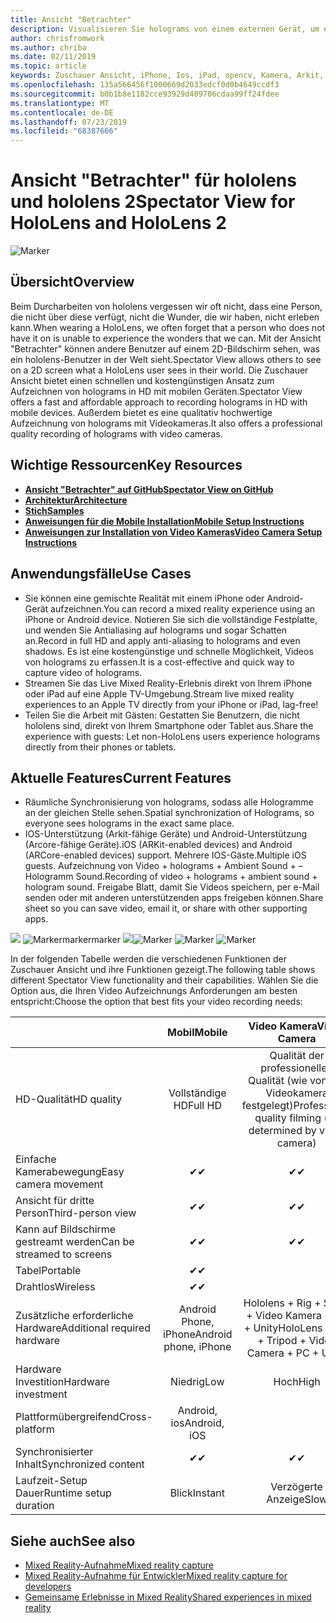 ```yaml
---
title: Ansicht "Betrachter"
description: Visualisieren Sie holograms von einem externen Gerät, um eine gemischte Realität auf einem externen Bildschirm zu demonstrieren oder ein Video mit gemischter Realität zu erfassen.
author: chrisfromwork
ms.author: chriba
ms.date: 02/11/2019
ms.topic: article
keywords: Zuschauer Ansicht, iPhone, Ios, iPad, opencv, Kamera, Arkit, hololens, Mixed Reality, mixedrealitytoolkit, Demo, Datensatz
ms.openlocfilehash: 135a566456f1000669d2033edcf0d0b4649ccdf3
ms.sourcegitcommit: b0b1b8e1182cce93929d409706cdaa99ff24fdee
ms.translationtype: MT
ms.contentlocale: de-DE
ms.lasthandoff: 07/23/2019
ms.locfileid: "68387666"
---
```

# <a name="spectator-view-for-hololens-and-hololens-2"></a><span data-ttu-id="e608d-104">Ansicht "Betrachter" für hololens und hololens 2</span><span class="sxs-lookup"><span data-stu-id="e608d-104">Spectator View for HoloLens and HoloLens 2</span></span>

![Marker](images/SpecViewPhoneHero.jpg)

## <a name="overview"></a><span data-ttu-id="e608d-106">Übersicht</span><span class="sxs-lookup"><span data-stu-id="e608d-106">Overview</span></span>

<span data-ttu-id="e608d-107">Beim Durcharbeiten von hololens vergessen wir oft nicht, dass eine Person, die nicht über diese verfügt, nicht die Wunder, die wir haben, nicht erleben kann.</span><span class="sxs-lookup"><span data-stu-id="e608d-107">When wearing a HoloLens, we often forget that a person who does not have it on is unable to experience the wonders that we can.</span></span> <span data-ttu-id="e608d-108">Mit der Ansicht "Betrachter" können andere Benutzer auf einem 2D-Bildschirm sehen, was ein hololens-Benutzer in der Welt sieht.</span><span class="sxs-lookup"><span data-stu-id="e608d-108">Spectator View allows others to see on a 2D screen what a HoloLens user sees in their world.</span></span>
<span data-ttu-id="e608d-109">Die Zuschauer Ansicht bietet einen schnellen und kostengünstigen Ansatz zum Aufzeichnen von holograms in HD mit mobilen Geräten.</span><span class="sxs-lookup"><span data-stu-id="e608d-109">Spectator View offers a fast and affordable approach to recording holograms in HD with mobile devices.</span></span> <span data-ttu-id="e608d-110">Außerdem bietet es eine qualitativ hochwertige Aufzeichnung von holograms mit Videokameras.</span><span class="sxs-lookup"><span data-stu-id="e608d-110">It also offers a professional quality recording of holograms with video cameras.</span></span>

## <a name="key-resources"></a><span data-ttu-id="e608d-111">Wichtige Ressourcen</span><span class="sxs-lookup"><span data-stu-id="e608d-111">Key Resources</span></span>

* [<span data-ttu-id="e608d-112">**Ansicht "Betrachter" auf GitHub**</span><span class="sxs-lookup"><span data-stu-id="e608d-112">**Spectator View on GitHub**</span></span>](https://github.com/microsoft/MixedReality-SpectatorView)
* [<span data-ttu-id="e608d-113">**Architektur**</span><span class="sxs-lookup"><span data-stu-id="e608d-113">**Architecture**</span></span>](https://github.com/microsoft/MixedReality-SpectatorView/blob/master/doc/SpectatorView.Architecture.md)
* [<span data-ttu-id="e608d-114">**Stich**</span><span class="sxs-lookup"><span data-stu-id="e608d-114">**Samples**</span></span>](https://github.com/microsoft/MixedReality-SpectatorView/tree/master/samples)
* [<span data-ttu-id="e608d-115">**Anweisungen für die Mobile Installation**</span><span class="sxs-lookup"><span data-stu-id="e608d-115">**Mobile Setup Instructions**</span></span>](https://github.com/microsoft/MixedReality-SpectatorView/blob/master/doc/SpectatorView.Setup.md)
* [<span data-ttu-id="e608d-116">**Anweisungen zur Installation von Video Kameras**</span><span class="sxs-lookup"><span data-stu-id="e608d-116">**Video Camera Setup Instructions**</span></span>](https://github.com/microsoft/MixedReality-SpectatorView/blob/master/doc/SpectatorView.Setup.VideoCamera.md)

## <a name="use-cases"></a><span data-ttu-id="e608d-117">Anwendungsfälle</span><span class="sxs-lookup"><span data-stu-id="e608d-117">Use Cases</span></span>
* <span data-ttu-id="e608d-118">Sie können eine gemischte Realität mit einem iPhone oder Android-Gerät aufzeichnen.</span><span class="sxs-lookup"><span data-stu-id="e608d-118">You can record a mixed reality experience using an iPhone or Android device.</span></span> <span data-ttu-id="e608d-119">Notieren Sie sich die vollständige Festplatte, und wenden Sie Antialiasing auf holograms und sogar Schatten an.</span><span class="sxs-lookup"><span data-stu-id="e608d-119">Record in full HD and apply anti-aliasing to holograms and even shadows.</span></span> <span data-ttu-id="e608d-120">Es ist eine kostengünstige und schnelle Möglichkeit, Videos von holograms zu erfassen.</span><span class="sxs-lookup"><span data-stu-id="e608d-120">It is a cost-effective and quick way to capture video of holograms.</span></span>
* <span data-ttu-id="e608d-121">Streamen Sie das Live Mixed Reality-Erlebnis direkt von Ihrem iPhone oder iPad auf eine Apple TV-Umgebung.</span><span class="sxs-lookup"><span data-stu-id="e608d-121">Stream live mixed reality experiences to an Apple TV directly from your iPhone or iPad, lag-free!</span></span>
* <span data-ttu-id="e608d-122">Teilen Sie die Arbeit mit Gästen: Gestatten Sie Benutzern, die nicht hololens sind, direkt von Ihrem Smartphone oder Tablet aus.</span><span class="sxs-lookup"><span data-stu-id="e608d-122">Share the experience with guests: Let non-HoloLens users experience holograms directly from their phones or tablets.</span></span>

## <a name="current-features"></a><span data-ttu-id="e608d-123">Aktuelle Features</span><span class="sxs-lookup"><span data-stu-id="e608d-123">Current Features</span></span>

* <span data-ttu-id="e608d-124">Räumliche Synchronisierung von holograms, sodass alle Hologramme an der gleichen Stelle sehen.</span><span class="sxs-lookup"><span data-stu-id="e608d-124">Spatial synchronization of Holograms, so everyone sees holograms in the exact same place.</span></span>
* <span data-ttu-id="e608d-125">IOS-Unterstützung (Arkit-fähige Geräte) und Android-Unterstützung (Arcore-fähige Geräte).</span><span class="sxs-lookup"><span data-stu-id="e608d-125">iOS (ARKit-enabled devices) and Android (ARCore-enabled devices) support.</span></span>
<span data-ttu-id="e608d-126">Mehrere IOS-Gäste.</span><span class="sxs-lookup"><span data-stu-id="e608d-126">Multiple iOS guests.</span></span>
<span data-ttu-id="e608d-127">Aufzeichnung von Video + holograms + Ambient Sound + – Hologramm Sound.</span><span class="sxs-lookup"><span data-stu-id="e608d-127">Recording of video + holograms + ambient sound + hologram sound.</span></span>
<span data-ttu-id="e608d-128">Freigabe Blatt, damit Sie Videos speichern, per e-Mail senden oder mit anderen unterstützenden apps freigeben können.</span><span class="sxs-lookup"><span data-stu-id="e608d-128">Share sheet so you can save video, email it, or share with other supporting apps.</span></span>

<span data-ttu-id="e608d-129">![](images/SpecViewPhoneDemo.jpg)
 ![Markermarkermarker](images/hololensspectatorview-500px.jpg) ![](images/spectatorview-300px.png)</span><span class="sxs-lookup"><span data-stu-id="e608d-129">![Marker](images/SpecViewPhoneDemo.jpg)
![Marker](images/hololensspectatorview-500px.jpg) ![Marker](images/spectatorview-300px.png)</span></span>

<span data-ttu-id="e608d-130">In der folgenden Tabelle werden die verschiedenen Funktionen der Zuschauer Ansicht und ihre Funktionen gezeigt.</span><span class="sxs-lookup"><span data-stu-id="e608d-130">The following table shows different Spectator View functionality and their capabilities.</span></span> <span data-ttu-id="e608d-131">Wählen Sie die Option aus, die Ihren Video Aufzeichnungs Anforderungen am besten entspricht:</span><span class="sxs-lookup"><span data-stu-id="e608d-131">Choose the option that best fits your video recording needs:</span></span>

|                                      | <span data-ttu-id="e608d-132">Mobil</span><span class="sxs-lookup"><span data-stu-id="e608d-132">Mobile</span></span>                  |                    <span data-ttu-id="e608d-133">Video Kamera</span><span class="sxs-lookup"><span data-stu-id="e608d-133">Video Camera</span></span>              |
|--------------------------------------|:-----------------------:|:-------------------------------------------:|
| <span data-ttu-id="e608d-134">HD-Qualität</span><span class="sxs-lookup"><span data-stu-id="e608d-134">HD quality</span></span>                           |         <span data-ttu-id="e608d-135">Vollständige HD</span><span class="sxs-lookup"><span data-stu-id="e608d-135">Full HD</span></span>         |        <span data-ttu-id="e608d-136">Qualität der professionellen Qualität (wie von der Videokamera festgelegt)</span><span class="sxs-lookup"><span data-stu-id="e608d-136">Professional quality filming (as determined by video camera)</span></span>      |
| <span data-ttu-id="e608d-137">Einfache Kamerabewegung</span><span class="sxs-lookup"><span data-stu-id="e608d-137">Easy camera movement</span></span>                 |            <span data-ttu-id="e608d-138">✔</span><span class="sxs-lookup"><span data-stu-id="e608d-138">✔</span></span>            |                      <span data-ttu-id="e608d-139">✔</span><span class="sxs-lookup"><span data-stu-id="e608d-139">✔</span></span>                      |
| <span data-ttu-id="e608d-140">Ansicht für dritte Person</span><span class="sxs-lookup"><span data-stu-id="e608d-140">Third-person view</span></span>                    |            <span data-ttu-id="e608d-141">✔</span><span class="sxs-lookup"><span data-stu-id="e608d-141">✔</span></span>            |                      <span data-ttu-id="e608d-142">✔</span><span class="sxs-lookup"><span data-stu-id="e608d-142">✔</span></span>                      |
| <span data-ttu-id="e608d-143">Kann auf Bildschirme gestreamt werden</span><span class="sxs-lookup"><span data-stu-id="e608d-143">Can be streamed to screens</span></span>           |            <span data-ttu-id="e608d-144">✔</span><span class="sxs-lookup"><span data-stu-id="e608d-144">✔</span></span>            |                      <span data-ttu-id="e608d-145">✔</span><span class="sxs-lookup"><span data-stu-id="e608d-145">✔</span></span>                      |
| <span data-ttu-id="e608d-146">Tabel</span><span class="sxs-lookup"><span data-stu-id="e608d-146">Portable</span></span>                             |            <span data-ttu-id="e608d-147">✔</span><span class="sxs-lookup"><span data-stu-id="e608d-147">✔</span></span>            |                                             |
| <span data-ttu-id="e608d-148">Drahtlos</span><span class="sxs-lookup"><span data-stu-id="e608d-148">Wireless</span></span>                             |            <span data-ttu-id="e608d-149">✔</span><span class="sxs-lookup"><span data-stu-id="e608d-149">✔</span></span>            |                                             |
| <span data-ttu-id="e608d-150">Zusätzliche erforderliche Hardware</span><span class="sxs-lookup"><span data-stu-id="e608d-150">Additional required hardware</span></span>         |     <span data-ttu-id="e608d-151">Android Phone, iPhone</span><span class="sxs-lookup"><span data-stu-id="e608d-151">Android phone, iPhone</span></span>    | <span data-ttu-id="e608d-152">Hololens + Rig + Stativ + Video Kamera + PC + Unity</span><span class="sxs-lookup"><span data-stu-id="e608d-152">HoloLens + Rig + Tripod + Video Camera + PC + Unity</span></span> |
| <span data-ttu-id="e608d-153">Hardware Investition</span><span class="sxs-lookup"><span data-stu-id="e608d-153">Hardware investment</span></span>                  |           <span data-ttu-id="e608d-154">Niedrig</span><span class="sxs-lookup"><span data-stu-id="e608d-154">Low</span></span>            |                     <span data-ttu-id="e608d-155">Hoch</span><span class="sxs-lookup"><span data-stu-id="e608d-155">High</span></span>                    |
| <span data-ttu-id="e608d-156">Plattformübergreifend</span><span class="sxs-lookup"><span data-stu-id="e608d-156">Cross-platform</span></span>                       |           <span data-ttu-id="e608d-157">Android, ios</span><span class="sxs-lookup"><span data-stu-id="e608d-157">Android, iOS</span></span>   |                                             |
| <span data-ttu-id="e608d-158">Synchronisierter Inhalt</span><span class="sxs-lookup"><span data-stu-id="e608d-158">Synchronized content</span></span>                 |            <span data-ttu-id="e608d-159">✔</span><span class="sxs-lookup"><span data-stu-id="e608d-159">✔</span></span>            |                      <span data-ttu-id="e608d-160">✔</span><span class="sxs-lookup"><span data-stu-id="e608d-160">✔</span></span>                      |
| <span data-ttu-id="e608d-161">Laufzeit-Setup Dauer</span><span class="sxs-lookup"><span data-stu-id="e608d-161">Runtime setup duration</span></span>               |         <span data-ttu-id="e608d-162">Blick</span><span class="sxs-lookup"><span data-stu-id="e608d-162">Instant</span></span>          |                     <span data-ttu-id="e608d-163">Verzögerte Anzeige</span><span class="sxs-lookup"><span data-stu-id="e608d-163">Slow</span></span>                    |
## <a name="see-also"></a><span data-ttu-id="e608d-164">Siehe auch</span><span class="sxs-lookup"><span data-stu-id="e608d-164">See also</span></span>

* [<span data-ttu-id="e608d-165">Mixed Reality-Aufnahme</span><span class="sxs-lookup"><span data-stu-id="e608d-165">Mixed reality capture</span></span>](mixed-reality-capture.md) 
* [<span data-ttu-id="e608d-166">Mixed Reality-Aufnahme für Entwickler</span><span class="sxs-lookup"><span data-stu-id="e608d-166">Mixed reality capture for developers</span></span>](mixed-reality-capture-for-developers.md)
* [<span data-ttu-id="e608d-167">Gemeinsame Erlebnisse in Mixed Reality</span><span class="sxs-lookup"><span data-stu-id="e608d-167">Shared experiences in mixed reality</span></span>](shared-experiences-in-mixed-reality.md)
